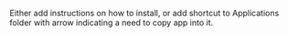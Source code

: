 Either add instructions on how to install, or add
shortcut to Applications folder with arrow indicating
a need to copy app into it.

